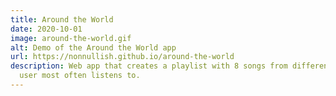 ```yaml
---
title: Around the World
date: 2020-10-01
image: around-the-world.gif
alt: Demo of the Around the World app
url: https://nonnullish.github.io/around-the-world
description: Web app that creates a playlist with 8 songs from different countries, in genres that the
  user most often listens to.
---
```

